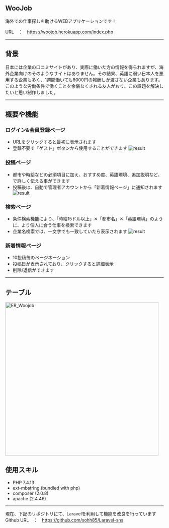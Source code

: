 ## WooJob
 
海外での仕事探しを助けるWEBアプリケーションです！

URL　：　https://woojob.herokuapp.com/index.php
 
***
 ## 背景
日本には企業の口コミサイトがあり、実際に働いた方の情報を得られますが、海外企業向けのそのようなサイトはありません。その結果、英語に弱い日本人を悪用する企業も多く、1週間働いても8000円の報酬しか渡さない企業もあります。このような労働条件で働くことを余儀なくされる友人がおり、この課題を解決したいと思い制作しました。

***
## 概要や機能

### ログイン&会員登録ページ
- URLをクリックすると最初に表示されます
- 登録不要で「ゲスト」ボタンから使用することができます
![result](https://user-images.githubusercontent.com/67961122/107377788-ae304a00-6b2e-11eb-8d76-1d3e6aaa3a1a.gif)


### 投稿ページ
- 都市や時給などの必須項目に加え、おすすめ度、英語環境、追加説明など、で詳しく伝える事ができます
- 投稿後は、自動で管理者アカウントから「新着情報ページ」に通知されます
![result](https://user-images.githubusercontent.com/67961122/107379880-b5585780-6b30-11eb-9f19-5ba4e27cb6f4.gif)


### 検索ページ
- 条件検索機能により、「時給15ドル以上」✕「都市名」✕「英語環境」のように、より個人に合う仕事を検索できます
- 企業名検索では、一文字でも一致していたら表示されます
![result](https://user-images.githubusercontent.com/67961122/107380253-0ff1b380-6b31-11eb-8536-3a680cefec96.gif)


### 新着情報ページ
- 10投稿毎のページネーション
- 投稿日が表示されており、クリックすると詳細表示
- 削除/返信ができます

***

## テーブル

<img width="487" alt="ER_Woojob" src="https://user-images.githubusercontent.com/67961122/109411169-773dad80-79e3-11eb-870d-8b4750b6c8d7.png">


## 使用スキル
 
* PHP 7.4.13
* ext-mbstring (bundled with php)
* composer (2.0.8)
* apache (2.4.46)


***
現在、下記のリポジトリにて、Laravelを利用して機能を改良を行っています
Github URL　：　https://github.com/sohh85/Laravel-sns